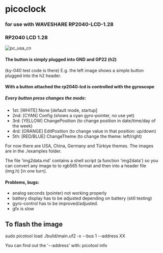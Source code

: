 # picoclock
### for use with WAVESHARE RP2040-LCD-1.28
### RP2040 LCD 1.28
![pc_usa_cn](https://user-images.githubusercontent.com/26333559/195168002-3e70b9dc-ee9e-4af8-8cbc-15525633de07.jpg)



#### The button is simply plugged into GND and GP22 (h2)
(ky-040 test code is there)
E.g. the left image shows a simple button plugged into the h2 header.

#### With a button attached the rp2040-lcd is controlled with the gyroscope

##### Every button press changes the mode:

- 1st: [WHITE]  None  [default mode, startup]
- 2nd: [CYAN]   Config (shows a cyan gyro-pointer, no use yet)
- 3rd: [YELLOW] ChangePosition (to change position in date/time/day of the week)
- 4rd: [ORANGE] EditPosition (to change value in that position: up/down)
- 5th: [RED/BLUE] ChangeTheme (to change the theme: left/right)


For now there are USA, China, Germany and Türkiye themes.
The images are in the ./examples folder.

The file 'img2data.md' contains a shell script (a function 'img2data')
so you can convert any image to to rgb565 format and then
into a header file (img.h) [in one turn].

#### Problems, bugs:

- analog seconds (pointer) not working properly
- battery display has to be adjusted depending on battery (still testing)
- gyro-control has to be improved/adjusted.
- gfx is slow

## To flash the image
sudo picotool load ./build/main.uf2 -x --bus 1 --address XX

You can find out the '--address' with:
picotool info
